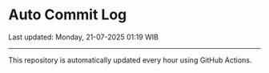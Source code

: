 # Auto Commit Log

Last updated: Monday, 21-07-2025 01:19 WIB

---

This repository is automatically updated every hour using GitHub Actions.
